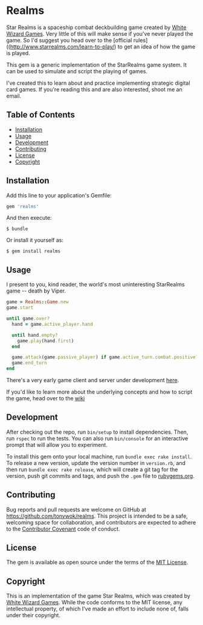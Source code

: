 # Realms

Star Realms is a spaceship combat deckbuilding game created by [White Wizard Games](http://www.whitewizardgames.com/). Very little of this will make sense if you've never played the game. So I'd suggest you head over to the [official rules]((http://www.starrealms.com/learn-to-play/) to get an idea of how the game is played.

This gem is a generic implementation of the StarRealms game system. It can be used to simulate and script the playing of games.

I've created this to learn about and practice implementing strategic digital card games. If you're reading this and are also interested, shoot me an email.

## Table of Contents

* [Installation](#installation)
* [Usage](#usage)
* [Development](#development)
* [Contributing](#contributing)
* [License](#license)
* [Copyright](#copyright)

## Installation

Add this line to your application's Gemfile:

```ruby
gem 'realms'
```

And then execute:

    $ bundle

Or install it yourself as:

    $ gem install realms

## Usage

I present to you, kind reader, the world's most uninteresting StarRealms game -- death by Viper.

```ruby
game = Realms::Game.new
game.start

until game.over?
  hand = game.active_player.hand

  until hand.empty?
    game.play(hand.first)
  end

  game.attack(game.passive_player) if game.active_turn.combat.positive?
  game.end_turn
end
```

There's a very early game client and server under development [here](https://github.com/tonywok/realms-world).

If you'd like to learn more about the underlying concepts and how to script the game, head over to the [wiki](https://github.com/tonywok/realms/wiki)

## Development

After checking out the repo, run `bin/setup` to install dependencies. Then, run `rspec` to run the tests. You can also run `bin/console` for an interactive prompt that will allow you to experiment.

To install this gem onto your local machine, run `bundle exec rake install`. To release a new version, update the version number in `version.rb`, and then run `bundle exec rake release`, which will create a git tag for the version, push git commits and tags, and push the `.gem` file to [rubygems.org](https://rubygems.org).

## Contributing

Bug reports and pull requests are welcome on GitHub at https://github.com/tonywok/realms. This project is intended to be a safe, welcoming space for collaboration, and contributors are expected to adhere to the [Contributor Covenant](http://contributor-covenant.org) code of conduct.

## License

The gem is available as open source under the terms of the [MIT License](http://opensource.org/licenses/MIT).

## Copyright

This is an implementation of the game Star Realms, which was created by [White Wizard Games](http://www.whitewizardgames.com). While the code conforms to the MIT license, any intellectual property, of which I've made an effort to include none of, falls under their copyright.
